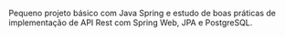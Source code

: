 Pequeno projeto básico com Java Spring e estudo de boas práticas de implementação de API Rest com Spring Web, JPA e PostgreSQL.
